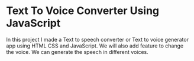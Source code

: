 # Text To Voice Converter Using JavaScript
 In this project I made a Text to speech converter or Text to voice generator app using HTML CSS and JavaScript. We will also add feature to change the voice. We can generate the speech in different voices.
